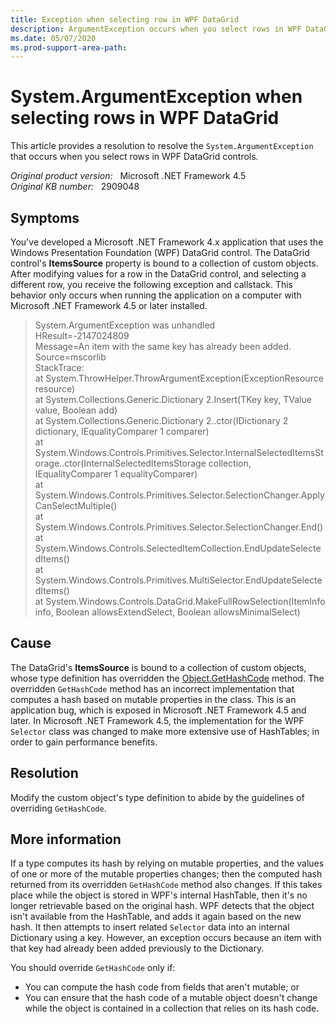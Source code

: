 ```yaml
---
title: Exception when selecting row in WPF DataGrid
description: ArgumentException occurs when you select rows in WPF DataGrid. This article provides a resolution.
ms.date: 05/07/2020
ms.prod-support-area-path:
---
```

# System.ArgumentException when selecting rows in WPF DataGrid

This article provides a resolution to resolve the `System.ArgumentException` that occurs when you select rows in WPF DataGrid controls.

_Original product version:_ &nbsp; Microsoft .NET Framework 4.5  
_Original KB number:_ &nbsp; 2909048

## Symptoms

You've developed a Microsoft .NET Framework 4.x application that uses the Windows Presentation Foundation (WPF) DataGrid control. The DataGrid control's **ItemsSource** property is bound to a collection of custom objects. After modifying values for a row in the DataGrid control, and selecting a different row, you receive the following exception and callstack. This behavior only occurs when running the application on a computer with Microsoft .NET Framework 4.5 or later installed.

> System.ArgumentException was unhandled  
> HResult=-2147024809  
> Message=An item with the same key has already been added.  
> Source=mscorlib  
> StackTrace:  
> at System.ThrowHelper.ThrowArgumentException(ExceptionResource resource)  
> at System.Collections.Generic.Dictionary 2.Insert(TKey key, TValue value, Boolean add)  
> at System.Collections.Generic.Dictionary 2..ctor(IDictionary 2 dictionary, IEqualityComparer 1 comparer)  
> at System.Windows.Controls.Primitives.Selector.InternalSelectedItemsStorage..ctor(InternalSelectedItemsStorage collection, IEqualityComparer 1 equalityComparer)  
> at System.Windows.Controls.Primitives.Selector.SelectionChanger.ApplyCanSelectMultiple()  
> at System.Windows.Controls.Primitives.Selector.SelectionChanger.End()  
> at System.Windows.Controls.SelectedItemCollection.EndUpdateSelectedItems()  
> at System.Windows.Controls.Primitives.MultiSelector.EndUpdateSelectedItems()  
> at System.Windows.Controls.DataGrid.MakeFullRowSelection(ItemInfo info, Boolean allowsExtendSelect, Boolean allowsMinimalSelect)

## Cause

The DataGrid's **ItemsSource** is bound to a collection of custom objects, whose type definition has overridden the [Object.GetHashCode](/dotnet/api/system.object.gethashcode?&view=netcore-3.1&preserve-view=true) method. The overridden `GetHashCode` method has an incorrect implementation that computes a hash based on mutable properties in the class. This is an application bug, which is exposed in Microsoft .NET Framework 4.5 and later. In Microsoft .NET Framework 4.5, the implementation for the WPF `Selector` class was changed to make more extensive use of HashTables; in order to gain performance benefits.

## Resolution

Modify the custom object's type definition to abide by the guidelines of overriding `GetHashCode`.

## More information

If a type computes its hash by relying on mutable properties, and the values of one or more of the mutable properties changes; then the computed hash returned from its overridden `GetHashCode` method also changes. If this takes place while the object is stored in WPF's internal HashTable, then it's no longer retrievable based on the original hash. WPF detects that the object isn't available from the HashTable, and adds it again based on the new hash. It then attempts to insert related `Selector` data into an internal Dictionary using a key. However, an exception occurs because an item with that key had already been added previously to the Dictionary.

You should override `GetHashCode` only if:

- You can compute the hash code from fields that aren't mutable; or
- You can ensure that the hash code of a mutable object doesn't change while the object is contained in a collection that relies on its hash code.
